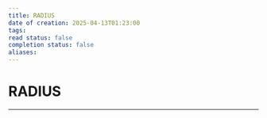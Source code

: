 ```yaml
---
title: RADIUS
date of creation: 2025-04-13T01:23:00
tags: 
read status: false
completion status: false
aliases:
---
```

# RADIUS
---
